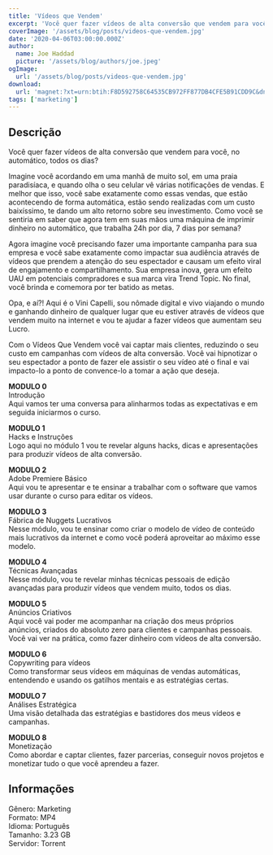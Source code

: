 ```yaml
---
title: 'Vídeos que Vendem'
excerpt: 'Você quer fazer vídeos de alta conversão que vendem para você, no automático, todos os dias?Imagine você acordando em uma manhã de muito sol, em uma praia paradisíaca, e quando olha o seu celular vê várias notificações de vendas. E melhor que isso, você sabe exatamente como essas ve'
coverImage: '/assets/blog/posts/videos-que-vendem.jpg'
date: '2020-04-06T03:00:00.000Z'
author:
  name: Joe Haddad
  picture: '/assets/blog/authors/joe.jpeg'
ogImage:
  url: '/assets/blog/posts/videos-que-vendem.jpg'
download:
  url: 'magnet:?xt=urn:btih:F8D592758C64535CB972FF877DB4CFE5B91CDD9C&dn=Videos%20que%20Vendem%20-%20Vini%20Capelli&tr=udp%3a%2f%2ftracker.openbittorrent.com%3a1337%2fannounce&tr=udp%3a%2f%2ftracker.opentrackr.org%3a1337%2fannounce'
tags: ['marketing']
---
```

<h2>Descrição</h2>
<p></p><p>Você quer fazer vídeos de alta conversão que vendem para você, no automático, todos os dias?</p><p>Imagine você acordando em uma manhã de muito sol, em uma praia paradisíaca, e quando olha o seu celular vê várias notificações de vendas. E melhor que isso, você sabe exatamente como essas vendas, que estão acontecendo de forma automática, estão sendo realizadas com um custo baixíssimo, te dando um alto retorno sobre seu investimento. Como você se sentiria em saber que agora tem em suas mãos uma máquina de imprimir dinheiro no automático, que trabalha 24h por dia, 7 dias por semana?</p><p>Agora imagine você precisando fazer uma importante campanha para sua empresa e você sabe exatamente como impactar sua audiência através de vídeos que prendem a atenção do seu espectador e causam um efeito viral de engajamento e compartilhamento. Sua empresa inova, gera um efeito UAU em potenciais compradores e sua marca vira Trend Topic. No final, você brinda e comemora por ter batido as metas.</p><p>Opa, e aí?! Aqui é o Vini Capelli, sou nômade digital e vivo viajando o mundo e ganhando dinheiro de qualquer lugar que eu estiver através de vídeos que vendem muito na internet e vou te ajudar a fazer vídeos que aumentam seu Lucro.</p><p>Com o Vídeos Que Vendem você vai captar mais clientes, reduzindo o seu custo em campanhas com vídeos de alta conversão. Você vai hipnotizar o seu espectador a ponto de fazer ele assistir o seu vídeo até o final e vai impacto-lo a ponto de convence-lo a tomar a ação que deseja.</p><p><strong>MODULO 0</strong><br/>Introdução<br/>Aqui vamos ter uma conversa para alinharmos todas as expectativas e em seguida iniciarmos o curso.</p><p><strong>MODULO 1</strong><br/>Hacks e Instruções<br/>Logo aqui no módulo 1 vou te revelar alguns hacks, dicas e apresentações para produzir vídeos de alta conversão.</p><p><strong>MODULO 2</strong><br/>Adobe Premiere Básico<br/>Aqui vou te apresentar e te ensinar a trabalhar com o software que vamos usar durante o curso para editar os vídeos.</p><p><strong>MODULO 3</strong><br/>Fábrica de Nuggets Lucrativos<br/>Nesse módulo, vou te ensinar como criar o modelo de vídeo de conteúdo mais lucrativos da internet e como você poderá aproveitar ao máximo esse modelo.</p><p><strong>MODULO 4</strong><br/>Técnicas Avançadas<br/>Nesse módulo, vou te revelar minhas técnicas pessoais de edição avançadas para produzir vídeos que vendem muito, todos os dias.</p><p><strong>MODULO 5</strong><br/>Anúncios Criativos<br/>Aqui você vai poder me acompanhar na criação dos meus próprios anúncios, criados do absoluto zero para clientes e campanhas pessoais. Você vai ver na prática, como fazer dinheiro com vídeos de alta conversão.</p><p><strong>MODULO 6</strong><br/>Copywriting para vídeos<br/>Como transformar seus vídeos em máquinas de vendas automáticas, entendendo e usando os gatilhos mentais e as estratégias certas.</p><p><strong>MODULO 7</strong><br/>Análises Estratégica<br/>Uma visão detalhada das estratégias e bastidores dos meus vídeos e campanhas.</p><p><strong>MODULO 8</strong><br/>Monetização<br/>Como abordar e captar clientes, fazer parcerias, conseguir novos projetos e monetizar tudo o que você aprendeu a fazer.</p><h2>Informações</h2><p>Gênero: Marketing<br/>Formato: MP4<br/>Idioma: Português<br/>Tamanho: 3.23 GB<br/>Servidor: Torrent</p>